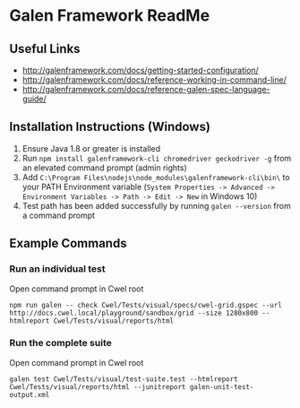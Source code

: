 # Galen Framework ReadMe

## Useful Links

- http://galenframework.com/docs/getting-started-configuration/
- http://galenframework.com/docs/reference-working-in-command-line/
- http://galenframework.com/docs/reference-galen-spec-language-guide/

## Installation Instructions (Windows)

1. Ensure Java 1.8 or greater is installed
2. Run `npm install galenframework-cli chromedriver geckodriver -g` from an elevated command prompt (admin rights)
3. Add `C:\Program Files\nodejs\node_modules\galenframework-cli\bin\` to your PATH Environment variable (`System Properties -> Advanced -> Environment Variables -> Path -> Edit -> New` in Windows 10)
4. Test path has been added successfully by running `galen --version` from a command prompt

## Example Commands

### Run an individual test

Open command prompt in Cwel root

`npm run galen -- check Cwel/Tests/visual/specs/cwel-grid.gspec --url http://docs.cwel.local/playground/sandbox/grid --size 1280x800 --htmlreport Cwel/Tests/visual/reports/html`

### Run the complete suite

Open command prompt in Cwel root

`galen test Cwel/Tests/visual/test-suite.test --htmlreport Cwel/Tests/visual/reports/html --junitreport galen-unit-test-output.xml`
